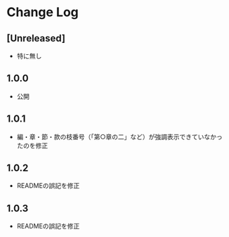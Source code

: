 # Change Log

## [Unreleased]
- 特に無し

## 1.0.0
- 公開

## 1.0.1
- 編・章・節・款の枝番号（「第○章の二」など）が強調表示できていなかったのを修正

## 1.0.2
- READMEの誤記を修正

## 1.0.3
- READMEの誤記を修正